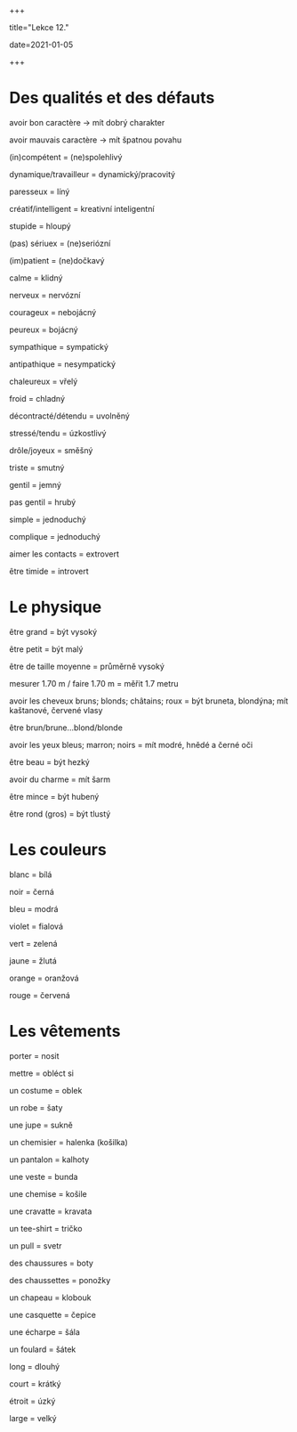 +++

title="Lekce 12."

date=2021-01-05

+++

# Des qualités et des défauts

avoir bon caractère $\to$ mít dobrý charakter

avoir mauvais caractère $\to$ mít špatnou povahu

(in)compétent = (ne)spolehlivý  

dynamique/travailleur = dynamický/pracovitý

paresseux = líný

créatif/intelligent = kreativní inteligentní

stupide = hloupý

(pas) sériuex = (ne)seriózní

(im)patient  = (ne)dočkavý

calme = klidný

nerveux = nervózní

courageux = nebojácný

peureux = bojácný

sympathique = sympatický

antipathique = nesympatický

chaleureux = vřelý

froid = chladný

décontracté/détendu = uvolněný

stressé/tendu = úzkostlivý

drôle/joyeux = směšný

triste = smutný

gentil = jemný

pas gentil = hrubý

simple = jednoduchý

complique = jednoduchý

aimer les contacts = extrovert

être timide = introvert

# Le physique

être grand = být vysoký

être petit = být malý

être de taille moyenne = průměrně vysoký

mesurer 1.70 m / faire 1.70 m = měřit 1.7 metru

avoir les cheveux bruns; blonds; châtains; roux = být bruneta, blondýna; mít kaštanové, červené vlasy

être brun/brune...blond/blonde

avoir les yeux bleus; marron; noirs = mít modré, hnědé a černé oči

être beau = být hezký

avoir du charme = mít šarm

être mince = být hubený

être rond (gros) = být tlustý

# Les couleurs

blanc = bílá

noir = černá

bleu = modrá

violet = fialová

vert = zelená

jaune = žlutá

orange = oranžová

rouge = červená

# Les vêtements

porter = nosit

mettre = obléct si

un costume = oblek

un robe = šaty

une jupe = sukně

un chemisier = halenka (košilka)

un pantalon = kalhoty

une veste = bunda

une chemise = košile

une cravatte = kravata

un tee-shirt = tričko

un pull = svetr

des chaussures = boty

des chaussettes = ponožky

un chapeau = klobouk

une casquette = čepice

une écharpe = šála

un foulard = šátek

long = dlouhý

court = krátký

étroit = úzký

large = velký
